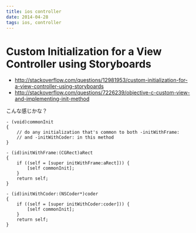 ```yaml
---
title: ios controller
date: 2014-04-28
tags: ios, controller
---
```


# Custom Initialization for a View Controller using Storyboards



* <http://stackoverflow.com/questions/12981953/custom-initialization-for-a-view-controller-using-storyboards>
* <http://stackoverflow.com/questions/7226239/objective-c-custom-view-and-implementing-init-method>

こんな感じかな？

```
- (void)commonInit
{
    // do any initialization that's common to both -initWithFrame:
    // and -initWithCoder: in this method
}

- (id)initWithFrame:(CGRect)aRect
{
    if ((self = [super initWithFrame:aRect])) {
        [self commonInit];
    }
    return self;
}

- (id)initWithCoder:(NSCoder*)coder
{
    if ((self = [super initWithCoder:coder])) {
        [self commonInit];
    }
    return self;
}
```